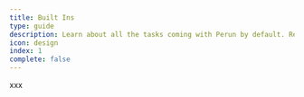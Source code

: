 ```yaml
---
title: Built Ins
type: guide
description: Learn about all the tasks coming with Perun by default. Render markdown, create Atom feeds, sitemaps and more.
icon: design
index: 1
complete: false
---
```

xxx